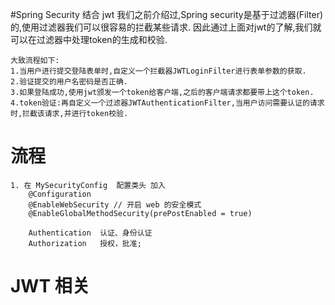 #Spring Security 结合 jwt
我们之前介绍过,Spring security是基于过滤器(Filter)的,使用过滤器我们可以很容易的拦截某些请求. 
因此通过上面对jwt的了解,我们就可以在过滤器中处理token的生成和校验.

    大致流程如下:
    1.当用户进行提交登陆表单时,自定义一个拦截器JWTLoginFilter进行表单参数的获取.
    2.验证提交的用户名密码是否正确.
    3.如果登陆成功,使用jwt颁发一个token给客户端,之后的客户端请求都要带上这个token.
    4.token验证:再自定义一个过滤器JWTAuthenticationFilter,当用户访问需要认证的请求时,拦截该请求,并进行token校验.


# 流程
    1. 在 MySecurityConfig  配置类头 加入 
        @Configuration
        @EnableWebSecurity // 开启 web 的安全模式
        @EnableGlobalMethodSecurity(prePostEnabled = true)
        
        Authentication  认证、身份认证
        Authorization   授权，批准;
        
        
# JWT 相关
    